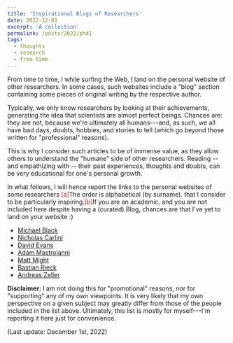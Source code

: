 ```yaml
---
title: 'Inspirational Blogs of Researchers'
date: 2022-12-01
excerpt: 'A collection'
permalink: /posts/2022/phd1
tags:
  - thoughts
  - research
  - free-time
---
```


From time to time, I while surfing the Web, I land on the personal website of other researchers. In some cases, such websites include a "blog" section containing some pieces of original writing by the respective author. 

Typically, we only know researchers by looking at their achievements, generating the idea that scientists are almost perfect beings. Chances are: they are not, because we're ultimately all humans---and, as such, we all have bad days, doubts, hobbies, and stories to tell (which go beyond those written for "professional" reasons).

This is why I consider such articles to be of immense value, as they allow others to understand the "humane" side of other researchers. Reading -- and empathizing with -- their past experiences, thoughts and doubts, can be very educational for one's personal growth.

In what follows, I will hence report the links to the personal websites of some researchers <span class="footnote"><a style="color:firebrick">[a]</a><span class="footnote_content">The order is alphabetical (by surname).</span></span> that I consider to be particularly inspiring.<span class="footnote"><a style="color:firebrick">[b]</a><span class="footnote_content">If you are an academic, and you are not included here despite having a (curated) Blog, chances are that I've yet to land on your website :)</span></span>


* [Michael Black](https://ps.is.mpg.de/~black)
* [Nicholas Carlini](https://nicholas.carlini.com/)
* [David Evans](https://www.cs.virginia.edu/~evans/)
* [Adam Mastroianni](https://substack.com/profile/69354522-adam-mastroianni)
* [Matt Might](https://matt.might.net/articles/)
* [Bastian Rieck](https://bastian.rieck.me/blog/)
* [Andreas Zeller](https://andreas-zeller.info/Blog.html)


**Disclaimer:** I am not doing this for "promotional" reasons, nor for "supporting" any of my own viewpoints. It is very likely that my own perspective on a given subject may greatly differ from those of the people included in the list above. Ultimately, this list is mostly for myself---I'm reporting it here just for convenience.

(Last update: December 1st, 2022)